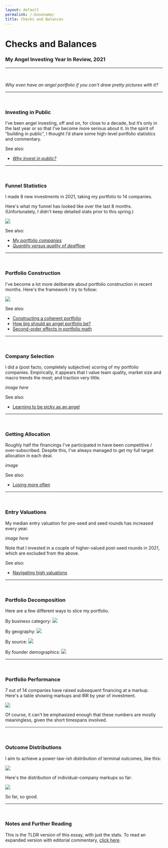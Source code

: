 ```yaml
---
layout: default
permalink: /:basename/
title: Checks and Balances
---
```


# Checks and Balances
### My Angel Investing Year In Review, 2021
----
<br/>

*Why even have an angel portfolio if you can't draw pretty pictures with it?*

----
<br/>

### Investing in Public

I’ve been angel investing, off and on, for close to a decade, but it’s only in the last year or so that I’ve become more serious about it.  In the spirit of “building in public”, I thought I’d share some high-level portfolio statistics and commentary.

See also:
* *[Why invest in public?](/why-invest-in-public)*  

----
<br/>

### Funnel Statistics

I made 8 new investments in 2021, taking my portfolio to 14 companies.

Here's what my funnel has looked like over the last 8 months. (Unfortunately, I didn't keep detailed stats prior to this spring.)

<img src="/assets/img/funnel-stats.jpg" class="image">

<!-- 96 deals seen, 41 initial calls, 14 deep dives, 6 yes (GEKRPT) -->


See also:  
* *[My portfolio companies](/portfolio-detailed/)*  
* *[Quantity versus quality of dealflow](/dealflow-quantity-quality/)*  

----
<br/>

### Portfolio Construction

I've become a lot more deliberate about portfolio construction in recent months.  Here's the framework I try to follow:

<img src="/assets/img/portfolio-parameters.jpg" class="image">

See also:  
* [Constructing a coherent portfolio](/constructing-coherent-portfolio)  
* [How big should an angel portfolio be?](/how-big-should-an-angel-portfolio-be)  
* [Second-order effects in portfolio math](/second-order-effects-in-angel-math)  


----
<br/>

### Company Selection

I did a (post facto, completely subjective) scoring of my portfolio companies.  Empirically, it appears that I value team quality, market size and macro trends the most; and traction very little.

*image here*

See also:  
* [Learning to be picky as an angel]()



----
<br/>

### Getting Allocation

Roughly half the financings I've participated in have been competitive / over-subscribed.  Despite this, I've always managed to get my full target allocation in each deal.

*image*

See also:  
* [Losing more often]()



----
<br/>

### Entry Valuations

My median entry valuation for pre-seed and seed rounds has increased every year.

*image here*

Note that I invested in a couple of higher-valued post-seed rounds in 2021, which are excluded from the above.

See also:  
* [Navigating high valuations]()



----
<br/>

### Portfolio Decomposition

Here are a few different ways to slice my portfolio.

By business category:
<img src="/assets/img/slice-category.jpg" class="image3">

By geography:
<img src="/assets/img/slice-geography.jpg" class="image3">

By source:
<img src="/assets/img/slice-channel.jpg" class="image3">

By founder demographics:
<img src="/assets/img/slice-founders.jpg" class="image3">


----
<br/>



### Portfolio Performance

7 out of 14 companies have raised subsequent financing at a markup.  Here's a table showing markups and IRR by year of investment.  

<img src="/assets/img/irr-table.png" class="image">

Of course, it can't be emphasized enough that these numbers are mostly meaningless, given the short timespans involved. 

----
<br/>

### Outcome Distributions

I aim to achieve a power-law-ish distribution of terminal outcomes, like this: 

<img src="/assets/img/distribution-outcomes.jpg" class="image">

Here's the distribution of individual-company markups so far:

<img src="/assets/img/distribution-markups.jpg" class="image">

So far, so good.


----
<br/>

### Notes and Further Reading

This is the TLDR version of this essay, with just the stats.  To read an expanded version with editorial commentary, [click here](https://abrahamthomas.info/investing-in-public).  




